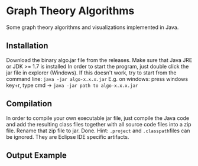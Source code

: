 # Graph Theory Algorithms
 
Some graph theory algorithms and visualizations implemented in Java.

## Installation

Download the binary algo.jar file from the releases. Make sure that Java JRE or JDK >= 1.7 is installed
In order to start the program, just double click the jar file in explorer (Windows).
If this doesn't work, try to start from the command line: `java -jar algo-x.x.x.jar`
E.g. on windows: press windows key+r, type cmd -> `java -jar path to algo-x.x.x.jar`

## Compilation

In order to compile your own executable jar file, just compile the Java code and 
add the resulting class files together with all source code files into a zip file.
Rename that zip file to jar. Done.
Hint: `.project` and `.classpath`files can be ignored. They are Eclipse IDE specific artifacts.

## Output Example
